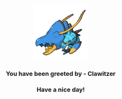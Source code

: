 <p align="center">
    <img src="https://raw.githubusercontent.com/PokeAPI/sprites/master/sprites/pokemon/693.png" width="150" height="150">
</p>
<h3 align="center">You have been greeted by - <b>Clawitzer</b></h3>
<h3 align="center">Have a nice day!</h3>
